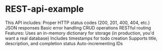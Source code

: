 # REST-api-example
This API includes:
Proper HTTP status codes (200, 201, 400, 404, etc.)
JSON responses
Basic error handling
CRUD operations
RESTful routing
Features:
Uses an in-memory dictionary for storage (in production, you'd want a real database)
Includes timestamps for todo creation
Supports title, description, and completion status
Auto-incrementing IDs
